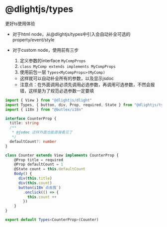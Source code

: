 # @dlightjs/types

更好ts使用体验

* 对于html node，从@dlightjs/types中引入会自动补全可选的property/event/style
* 对于custom node，使用前有三步

  
  1. 定义参数的interface `MyCompProps`
  2. `class MyComp extends implements MyCompProps `
  3. 使用前包一层 `Types<MyCompProps>(MyComp)`
  * 这样就可以自动补全所有的参数，以及显示jsdoc
  * 注意点：在外面调用必须先调用必选参数，再调用可选参数，不然会报错，这样是为了规范必选参数一定要填

```typescript
import { View } from "@dlightjs/dlight"
import Types, { button, div, Prop, required, State } from "@dlightjs/types"
import { i18n } from "@butlex/i18n"

interface CounterProp {
  title: string
  /**
   * @jsdoc 这样外面也能直接看见了
   */
  defaultCount?: number
}

class Counter extends View implements CounterProp {
    @Prop title = required
    @Prop defaultCount = 1
    @State count = this.defaultCount
    Body() {
      div(this.title)
      div(this.count)
      button(i18n`点击我`)
        .onclick(() => {
          this.count ++
        })
    }
}

export default Types<CounterProp>(Counter)

```


